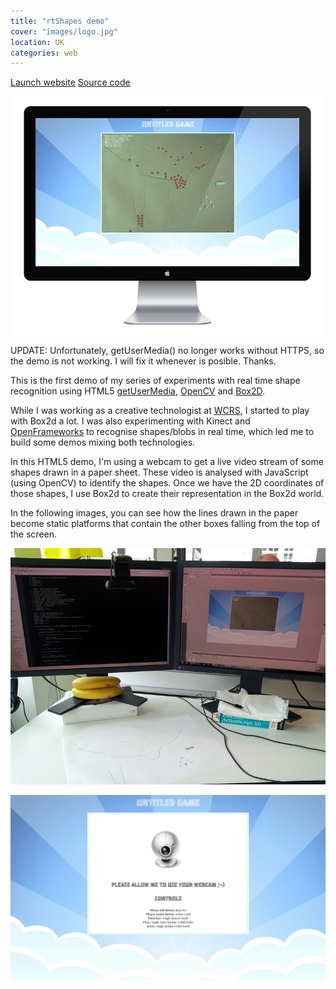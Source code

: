 ```yaml
---
title: "rtShapes demo"
cover: "images/logo.jpg"
location: UK
categories: web
---
```


<p class="align-center">
<a class="btn" href="http://open.joanmira.com/rtshapes" target="_blank">Launch website</a>
<a class="btn" href="https://github.com/gazpachu/rtshapes" target="_blank">Source code</a>
</p>

![](./images/1.jpg)

UPDATE: Unfortunately, getUserMedia() no longer works without HTTPS, so the demo is not working. I will fix it whenever is posible. Thanks.

This is the first demo of my series of experiments with real time shape recognition using HTML5 [getUserMedia](https://developer.mozilla.org/en-US/docs/Web/API/MediaDevices/getUserMedia), [OpenCV](http://docs.opencv.org/3.1.0/d9/d6d/tutorial_table_of_content_aruco.html#gsc.tab=0) and [Box2D](https://github.com/hecht-software/box2dweb).

While I was working as a creative technologist at [WCRS](http://www.wcrs.com/), I started to play with Box2d a lot. I was also experimenting with Kinect and [OpenFrameworks](http://openframeworks.cc/) to recognise shapes/blobs in real time, which led me to build some demos mixing both technologies.

In this HTML5 demo, I'm using a webcam to get a live video stream of some shapes drawn in a paper sheet. These video is analysed with JavaScript (using OpenCV) to identify the shapes. Once we have the 2D coordinates of those shapes, I use Box2d to create their representation in the Box2d world.

In the following images, you can see how the lines drawn in the paper become static platforms that contain the other boxes falling from the top of the screen.

![](./images/2.jpg)

![](./images/3.jpg)

